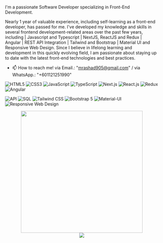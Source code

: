I'm a passionate Software Developer specializing in Front-End Development.

Nearly 1 year of valuable experience, including self-learning as a front-end developer, has passed for me. I've developed my knowledge and skills in several frontend development-related areas over the past few years, including | Javascript and Typescript | NextJS, ReactJS and Redux | Angular | REST API Integration | Tailwind and Bootstrap | Material UI and Responsive Web Design. Since I believe in lifelong learning and development in this quickly evolving field, I am passionate about staying up to date with the latest front-end technologies and best practices.

- 📫 How to reach me! via Email.: "mrashad905@gmail.com" / via WhatsApp.: "+601121251990"

![HTML5](https://img.shields.io/badge/html5-%23E34F26.svg?style=for-the-badge&logo=html5&logoColor=white)
![CSS3](https://img.shields.io/badge/css3-%231572B6.svg?style=for-the-badge&logo=css3&logoColor=white)
![JavaScript](https://img.shields.io/badge/javascript-%23323330.svg?style=for-the-badge&logo=javascript&logoColor=%23F7DF1E)
![TypeScript](https://img.shields.io/badge/typescript-%23007ACC.svg?style=for-the-badge&logo=typescript&logoColor=white)
![Next.js](https://img.shields.io/badge/Next.js-%23000000.svg?style=for-the-badge&logo=next.js&logoColor=white)
![React.js](https://img.shields.io/badge/React-%2320232a.svg?style=for-the-badge&logo=react&logoColor=61DAFB)
![Redux](https://img.shields.io/badge/Redux-%23764ABC.svg?style=for-the-badge&logo=redux&logoColor=white)
![Angular](https://img.shields.io/badge/Angular-%23DD0031.svg?style=for-the-badge&logo=angular&logoColor=white)

![API](https://img.shields.io/badge/API-%2300C7B7.svg?style=for-the-badge&logo=api)
![SQL](https://img.shields.io/badge/SQL-%23CC2927.svg?style=for-the-badge&logo=sql&logoColor=white)
![Tailwind CSS](https://img.shields.io/badge/Tailwind%20CSS-%231a202c.svg?style=for-the-badge&logo=tailwind-css&logoColor=61DAFB)
![Bootstrap 5](https://img.shields.io/badge/Bootstrap-%23563D7C.svg?style=for-the-badge&logo=bootstrap&logoColor=white)
![Material-UI](https://img.shields.io/badge/Material--UI-%230081CB.svg?style=for-the-badge&logo=material-ui&logoColor=white)
![Responsive Web Design](https://img.shields.io/badge/Responsive%20Web%20Design-%2300C7B7.svg?style=for-the-badge&logo=responsive-design)

<div style="text-align: center">
  <img src="https://github-readme-stats.vercel.app/api?username=wsfuller&count_private=true&show_icons=true&theme=prussian" width="400">
<br />
  <img src="https://github-readme-stats.vercel.app/api/top-langs/?username=wsfuller&title_color=ffffff&text_color=c9cacc&icon_color=4AB197&bg_color=1A2B34" />
</div>

<!---
RashCodes/RashCodes is a ✨ special ✨ repository because its `README.md` (this file) appears on your GitHub profile.
You can click the Preview link to take a look at your changes.
--->

